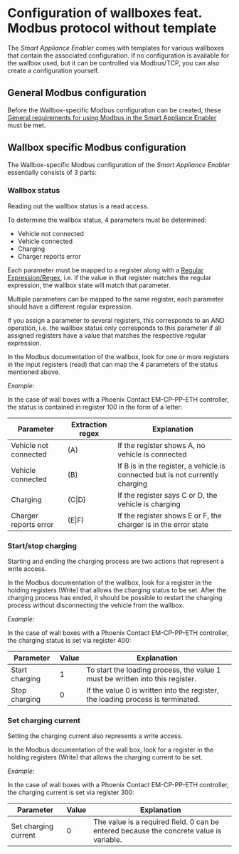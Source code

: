 # Configuration of wallboxes feat. Modbus protocol without template

The *Smart Appliance Enabler* comes with templates for various wallboxes that contain the associated configuration. If no configuration is available for the wallbox used, but it can be controlled via Modbus/TCP, you can also create a configuration yourself.

## General Modbus configuration

Before the Wallbox-specific Modbus configuration can be created, these [General requirements for using Modbus in the Smart Appliance Enabler](Modbus_EN.md) must be met.

## Wallbox specific Modbus configuration

The Wallbox-specific Modbus configuration of the *Smart Appliance Enabler* essentially consists of 3 parts:

### Wallbox status

Reading out the wallbox status is a read access.

To determine the wallbox status, 4 parameters must be determined:
- Vehicle not connected
- Vehicle connected
- Charging
- Charger reports error

Each parameter must be mapped to a register along with a [Regular Expression/Regex](ValueExtraction_EN.md), i.e. if the value in that register matches the regular expression, the wallbox state will match that parameter.

Multiple parameters can be mapped to the same register, each parameter should have a different regular expression.

If you assign a parameter to several registers, this corresponds to an AND operation, i.e. the wallbox status only corresponds to this parameter if all assigned registers have a value that matches the respective regular expression.

In the Modbus documentation of the wallbox, look for one or more registers in the input registers (read) that can map the 4 parameters of the status mentioned above.

_Example:_

In the case of wall boxes with a Phoenix Contact EM-CP-PP-ETH controller, the status is contained in register 100 in the form of a letter:

| Parameter              | Extraction regex | Explanation                                                                   |
|------------------------|------------------|-------------------------------------------------------------------------------|
| Vehicle not connected  | (A)              | If the register shows A, no vehicle is connected                              |
| Vehicle connected      | (B)              | If B is in the register, a vehicle is connected but is not currently charging |
| Charging               | (C&#124;D)       | If the register says C or D, the vehicle is charging                          |
| Charger reports error  | (E&#124;F)       | If the register shows E or F, the charger is in the error state               |

### Start/stop charging

Starting and ending the charging process are two actions that represent a write access.

In the Modbus documentation of the wallbox, look for a register in the holding registers (Write) that allows the charging status to be set. After the charging process has ended, it should be possible to restart the charging process without disconnecting the vehicle from the wallbox.

_Example:_

In the case of wall boxes with a Phoenix Contact EM-CP-PP-ETH controller, the charging status is set via register 400:

| Parameter      | Value | Explanation                                                                      |
|----------------|-------|----------------------------------------------------------------------------------|
| Start charging | 1     | To start the loading process, the value 1 must be written into this register.    |
| Stop charging  | 0     | If the value 0 is written into the register, the loading process is terminated.  |

### Set charging current

Setting the charging current also represents a write access.

In the Modbus documentation of the wall box, look for a register in the holding registers (Write) that allows the charging current to be set.

_Example:_

In the case of wall boxes with a Phoenix Contact EM-CP-PP-ETH controller, the charging current is set via register 300:

| Parameter             | Value | Explanation                                                                            |
|-----------------------| ---- |-----------------------------------------------------------------------------------------|
| Set charging current  | 0    | The value is a required field. 0 can be entered because the concrete value is variable. |
